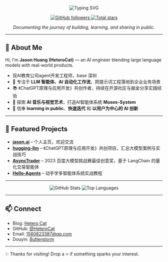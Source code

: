 <div align="center">
  <img src="https://readme-typing-svg.demolab.com?font=Fira+Code&size=28&duration=3000&pause=800&center=true&vCenter=true&width=620&lines=Hi%2C+I'm+HeteroCat!;Engineer+%7C+Maker+%7C+Learner" alt="Typing SVG" />
  
  <p>
    <a href="https://github.com/HeteroCat?tab=followers" target="_blank">
      <img src="https://img.shields.io/github/followers/HeteroCat?label=Followers&style=for-the-badge&color=4C8EDA" alt="GitHub followers" />
    </a>
    <a href="https://github.com/HeteroCat?tab=stars" target="_blank">
      <img src="https://img.shields.io/github/stars/HeteroCat?affiliations=OWNER%2CCOLLABORATOR&style=for-the-badge&color=E9967A" alt="Total stars" />
    </a>
  </p>
  
  <p><em>Documenting the journey of building, learning, and sharing in public.</em></p>
</div>

---

## 👋 About Me

Hi, I'm **Jason Huang (HeteroCat)** — an AI engineer blending large language models with real-world products.

- 现AI教育公司agent开发工程师，base 深圳
- 🧠 专注于 **LLM 智能体、AI 自动化工作流**，把提示词工程落地到企业业务场景  
- 📚 《ChatGPT原理与应用开发》共创作者，持续在开源社区与掘金分享实践经验  
- 🎵 探索 **AI 音乐与视觉艺术**，打造AI智能体系统 **Muses-System**  
- 🚀 信奉 **learning in public**、**快速迭代** 和 **以用户为中心的 AI 创新**  

---

## 🚀 Featured Projects

- **[jason.ai](https://github.com/HeteroCat/jason.ai)** – 个人主页，欢迎交流  
- **[hugging-llm](https://github.com/datawhalechina/hugging-llm)** – 《ChatGPT原理与应用开发》共创项目，汇总大模型案例与实战技巧  
- **[AsyncTrader](https://github.com/HeteroCat/AsyncTrader)** – 2023 百度大模型挑战赛最佳创意奖，基于 LangChain 的量化交易智能体  
- **[Hello-Agents](https://github.com/datawhalechina/hello-agents)** – 动手学多智能体系统实战教程  

---

<div align="center">
  <img src="https://github-readme-stats.vercel.app/api?username=HeteroCat&show_icons=true&bg_color=ffffff&hide_border=true&count_private=true" alt="GitHub Stats" />
  <img src="https://github-readme-stats.vercel.app/api/top-langs/?username=HeteroCat&layout=compact&bg_color=ffffff&hide_border=true&count_private=true" alt="Top Languages" />
</div>

---

## 📫 Connect

- Blog: [Hetero Cat](https://juejin.cn/user/2221479480010573)  
- GitHub: [@HeteroCat](https://github.com/HeteroCat)  
- Email: 1580823387@qq.com  
- Douyin: [Butterstorm](https://www.douyin.com/user/MS4wLjABAAAAvBkZt534BdaLk_KUZpdWBa3CzGgL-nvlMNZKWHD054U)  

---

✨ Thanks for visiting! Drop a ⭐ if something sparks your interest.
